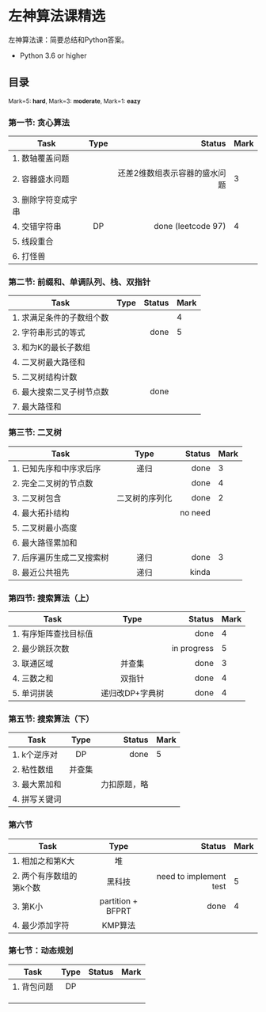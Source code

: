 

# 左神算法课精选

左神算法课：简要总结和Python答案。
- Python 3.6 or higher

## 目录

<sub>Mark=5: **hard**, Mark=3: **moderate**, Mark=1: **eazy**</sub>

### 第一节: 贪心算法

| Task                                         | Type      | Status | Mark |
| -------------|:-------------:| -----:| -------------|
| 1. 数轴覆盖问题   |               | |  |
| 2. 容器盛水问题 |  | 还差2维数组表示容器的盛水问题 | 3 |
| 3. 删除字符变成字串 |                               |      |  |
| 4. 交错字符串       |      DP      | done (leetcode 97) | 4 |
| 5. 线段重合 |  |  |  |
| 6. 打怪兽 |  |  |  |



### 第二节: 前缀和、单调队列、栈、双指针

| Task                      | Type | Status | Mark |
| ------------------------- | :--: | -----: | ---- |
| 1. 求满足条件的子数组个数 |      |        | 4    |
| 2. 字符串形式的等式       |      |   done | 5    |
| 3. 和为K的最长子数组      |      |        |      |
| 4. 二叉树最大路径和       |      |        |      |
| 5. 二叉树结构计数         |      |        |      |
| 6. 最大搜索二叉子树节点数 |      |   done |      |
| 7. 最大路径和             |      |        |      |

### 第三节: 二叉树

| Task                      |      Type      |  Status | Mark |
| ------------------------- | :------------: | ------: | ---- |
| 1. 已知先序和中序求后序   |      递归      |    done | 3    |
| 2. 完全二叉树的节点数     |                |    done | 4    |
| 3. 二叉树包含             | 二叉树的序列化 |    done | 2    |
| 4. 最大拓扑结构           |                | no need |      |
| 5. 二叉树最小高度         |                |         |      |
| 6. 最大路径累加和         |                |         |      |
| 7. 后序遍历生成二叉搜索树 |      递归      |    done | 3    |
| 8. 最近公共祖先           |      递归      |   kinda |      |



### 第四节: 搜索算法（上）

| Task                  |      Type       |      Status | Mark |
| --------------------- | :-------------: | ----------: | ---- |
| 1. 有序矩阵查找目标值 |                 |        done | 4    |
| 2. 最少跳跃次数       |                 | in progress | 5    |
| 3. 联通区域           |     并查集      |        done | 3    |
| 4. 三数之和           |     双指针      |        done | 4    |
| 5. 单词拼装           | 递归改DP+字典树 |        done | 4    |



### 第五节: 搜索算法（下）

| Task          |  Type  |       Status | Mark |
| ------------- | :----: | -----------: | ---- |
| 1. k个逆序对  |   DP   |         done | 5    |
| 2. 粘性数组   | 并查集 |              |      |
| 3. 最大累加和 |        | 力扣原题，略 |      |
| 4. 拼写关键词 |        |              |      |

### 

### 第六节

| Task                     |       Type        |                 Status | Mark |
| ------------------------ | :---------------: | ---------------------: | ---- |
| 1. 相加之和第K大         |        堆         |                        |      |
| 2. 两个有序数组的第k个数 |      黑科技       | need to implement test | 5    |
| 3. 第K小                 | partition + BFPRT |                   done | 4    |
| 4. 最少添加字符          |      KMP算法      |                        |      |

### 第七节：动态规划

| Task        | Type | Status | Mark |
| ----------- | :--: | -----: | ---- |
| 1. 背包问题 |  DP  |        |      |
|             |      |        |      |
|             |      |        |      |
|             |      |        |      |